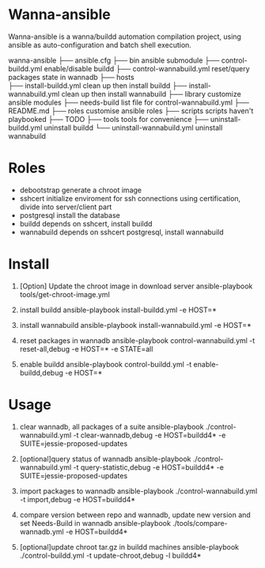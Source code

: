 Wanna-ansible
=============

Wanna-ansible is a wanna/buildd automation compilation project, using ansible as auto-configuration and batch shell execution.

wanna-ansible
├── ansible.cfg
├── bin                               ansible submodule
├── control-buildd.yml                enable/disable buildd
├── control-wannabuild.yml            reset/query packages state in wannadb
├── hosts                             
├── install-buildd.yml                clean up then install buildd
├── install-wannabuild.yml            clean up then install wannabuild
├── library                           customize ansible modules
├── needs-build                       list file for control-wannabuild.yml
├── README.md
├── roles                             customise ansible roles
├── scripts                           scripts haven't playbooked
├── TODO
├── tools                             tools for convenience
├── uninstall-buildd.yml              uninstall buildd
└── uninstall-wannabuild.yml          uninstall wannabuild

Roles
=====

   * debootstrap generate a chroot image
   * sshcert initialize enviroment for ssh connections using certification, divide into server/client part
   * postgresql install the database
   * buildd depends on sshcert, install buildd
   * wannabuild depends on sshcert postgresql, install wannabuild

Install
=======

1. [Option] Update the chroot image in download server 
ansible-playbook tools/get-chroot-image.yml

2. install buildd
ansible-playbook install-buildd.yml -e HOST=*

3. install wannabuild
ansible-playbook install-wannabuild.yml -e HOST=*

4. reset packages in wannadb
ansible-playbook control-wannabuild.yml -t reset-all,debug -e HOST=* -e STATE=all

5. enable buildd
ansible-playbook control-buildd.yml -t enable-buildd,debug -e HOST=*

Usage
=====

1. clear wannadb, all packages of a suite
ansible-playbook ./control-wannabuild.yml -t clear-wannadb,debug  -e HOST=buildd4* -e SUITE=jessie-proposed-updates

2. [optional]query status of wannadb
ansible-playbook ./control-wannabuild.yml -t query-statistic,debug  -e HOST=buildd4* -e SUITE=jessie-proposed-updates

3. import packages to wannadb
ansible-playbook ./control-wannabuild.yml -t import,debug  -e HOST=buildd4*

4. compare version between repo and wannadb, update new version and set Needs-Build in wannadb
ansible-playbook ./tools/compare-wannadb.yml -e HOST=buildd4*

5. [optional]update chroot tar.gz in buildd machines
ansible-playbook ./control-buildd.yml -t update-chroot,debug -l buildd4*


